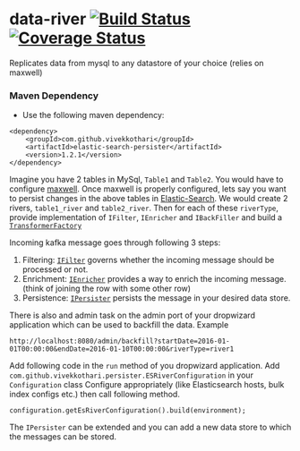 # data-river [![Build Status](https://travis-ci.org/vivekkothari/data-river.svg?branch=master)](https://travis-ci.org/vivekkothari/data-river) [![Coverage Status](https://coveralls.io/repos/github/vivekkothari/data-river/badge.svg?branch=master)](https://coveralls.io/github/vivekkothari/data-river?branch=master)

Replicates data from mysql to any datastore of your choice (relies on maxwell)

### Maven Dependency
* Use the following maven dependency:
```
<dependency>
    <groupId>com.github.vivekkothari</groupId>
    <artifactId>elastic-search-persister</artifactId>
    <version>1.2.1</version>
</dependency>
```

Imagine you have 2 tables in MySql, `Table1` and `Table2`. You would have to configure [maxwell](http://maxwells-daemon.io).
Once maxwell is properly configured, lets say you want to persist changes in the above tables in [Elastic-Search](https://www.elastic.co). We would create 2 rivers, `table1_river` and `table2_river`.
Then for each of these `riverType`, provide implementation of `IFilter`, `IEnricher` and `IBackFiller` and build a
[`TransformerFactory`](https://github.com/vivekkothari/data-river/blob/master/data-river-core/src/main/java/com/github/vivekkothari/river/service/TransformerFactory.java)

Incoming kafka message goes through following 3 steps:

1. Filtering: [`IFilter`](https://github.com/vivekkothari/data-river/blob/master/data-river-core/src/main/java/com/github/vivekkothari/river/service/IFilter.java) governs whether
the incoming message should be processed or not.
2. Enrichment: [`IEnricher`](https://github.com/vivekkothari/data-river/blob/master/data-river-core/src/main/java/com/github/vivekkothari/river/service/IEnricher.java) provides a
way to enrich the incoming message. (think of joining the row with some other row)
3. Persistence: [`IPersister`](https://github.com/vivekkothari/data-river/blob/master/data-river-core/src/main/java/com/github/vivekkothari/river/service/IPersister.java) persists
the message in your desired data store.

There is also and admin task on the admin port of your dropwizard application which can be used to backfill the data.
Example
```
http://localhost:8080/admin/backfill?startDate=2016-01-01T00:00:00&endDate=2016-01-10T00:00:00&riverType=river1
```

Add following code in the `run` method of you dropwizard application.
Add `com.github.vivekkothari.persister.ESRiverConfiguration` in your `Configuration` class
Configure appropriately (like Elasticsearch hosts, bulk index configs etc.) then call following method.
```
configuration.getEsRiverConfiguration().build(environment);
```

The `IPersister` can be extended and you can add a new data store to which the messages can be stored.
